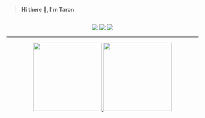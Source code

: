 
><b>Hi there :wave:, I'm Taron</b></h3>

</div>

<br>	
<div align=center>
  <a target="_blank" href="https://am.linkedin.com/in/taron-vardanyan-3a1b85198"><img src="https://img.shields.io/badge/-LinkedIn-0077B5?style=for-the-badge&logo=Linkedin&logoColor=white"></img></a>
<a target="_blank" href="mailto:tarokavardanyan@gmail.com"><img src="https://img.shields.io/badge/-Gmail-D14836?style=for-the-badge&logo=Gmail&logoColor=white"></img></a>
<a target="_blank" href="https://twitter.com/tarokavardanyan?t=BXuAql2BEd-y4fl9NhgQ5w&s=09"><img src="https://img.shields.io/badge/-Twitter-1DA1F2?style=for-the-badge&logo=Twitter&logoColor=white"></img></a>
</div>

<hr/>
<p align="center">
<a href="https://github.com/TaronVardanyan">
  <img height="180em" src="https://github-readme-stats-eight-theta.vercel.app/api?username=TaronVardanyan&show_icons=true&theme=algolia&include_all_commits=true&count_private=true"/>
  <img height="180em" src="https://github-readme-stats-eight-theta.vercel.app/api/top-langs/?username=TaronVardanyan&layout=compact&langs_count=8&theme=algolia"/>
</a>
  <a href="coff.ee/tarokavardO"></a>
</p>
